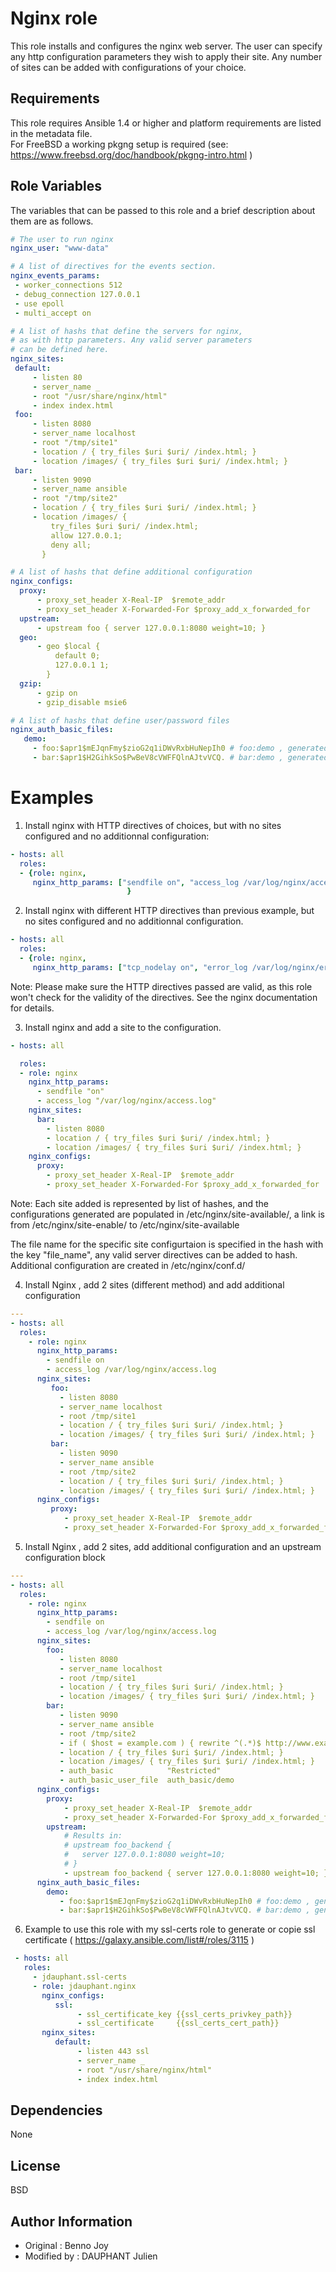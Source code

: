 Nginx role
==========

This role installs and configures the nginx web server. The user can specify
any http configuration parameters they wish to apply their site. Any number of
sites can be added with configurations of your choice.

Requirements
------------

This role requires Ansible 1.4 or higher and platform requirements are listed
in the metadata file.  
For FreeBSD a working pkgng setup is required (see: https://www.freebsd.org/doc/handbook/pkgng-intro.html )

Role Variables
--------------

The variables that can be passed to this role and a brief description about
them are as follows.

```yaml
# The user to run nginx
nginx_user: "www-data"

# A list of directives for the events section.
nginx_events_params:
 - worker_connections 512
 - debug_connection 127.0.0.1
 - use epoll
 - multi_accept on

# A list of hashs that define the servers for nginx,
# as with http parameters. Any valid server parameters
# can be defined here.
nginx_sites:
 default:
     - listen 80
     - server_name _
     - root "/usr/share/nginx/html"
     - index index.html
 foo:
     - listen 8080
     - server_name localhost
     - root "/tmp/site1"
     - location / { try_files $uri $uri/ /index.html; }
     - location /images/ { try_files $uri $uri/ /index.html; }
 bar:
     - listen 9090
     - server_name ansible
     - root "/tmp/site2"
     - location / { try_files $uri $uri/ /index.html; }
     - location /images/ {
         try_files $uri $uri/ /index.html;
         allow 127.0.0.1;
         deny all;
       }

# A list of hashs that define additional configuration
nginx_configs:
  proxy:
      - proxy_set_header X-Real-IP  $remote_addr
      - proxy_set_header X-Forwarded-For $proxy_add_x_forwarded_for
  upstream:
      - upstream foo { server 127.0.0.1:8080 weight=10; }
  geo:
      - geo $local {
          default 0;
          127.0.0.1 1;
        }
  gzip:
      - gzip on
      - gzip_disable msie6

# A list of hashs that define user/password files
nginx_auth_basic_files:
   demo:
     - foo:$apr1$mEJqnFmy$zioG2q1iDWvRxbHuNepIh0 # foo:demo , generated by : htpasswd -nb foo demo
     - bar:$apr1$H2GihkSo$PwBeV8cVWFFQlnAJtvVCQ. # bar:demo , generated by : htpasswd -nb bar demo

```

Examples
========

1) Install nginx with HTTP directives of choices, but with no sites
configured and no additionnal configuration:

```yaml
- hosts: all
  roles:
  - {role: nginx,
     nginx_http_params: ["sendfile on", "access_log /var/log/nginx/access.log"]
                          }
```

2) Install nginx with different HTTP directives than previous example, but no
sites configured and no additionnal configuration.

```yaml
- hosts: all
  roles:
  - {role: nginx,
     nginx_http_params: ["tcp_nodelay on", "error_log /var/log/nginx/error.log"]}
```

Note: Please make sure the HTTP directives passed are valid, as this role
won't check for the validity of the directives. See the nginx documentation
for details.

3) Install nginx and add a site to the configuration.

```yaml
- hosts: all

  roles:
  - role: nginx
    nginx_http_params:
      - sendfile "on"
      - access_log "/var/log/nginx/access.log"
    nginx_sites:
      bar:
        - listen 8080
        - location / { try_files $uri $uri/ /index.html; }
        - location /images/ { try_files $uri $uri/ /index.html; }
    nginx_configs:
      proxy:
        - proxy_set_header X-Real-IP  $remote_addr
        - proxy_set_header X-Forwarded-For $proxy_add_x_forwarded_for
```

Note: Each site added is represented by list of hashes, and the configurations
generated are populated in /etc/nginx/site-available/, a link is from /etc/nginx/site-enable/ to /etc/nginx/site-available

The file name for the specific site configurtaion is specified in the hash
with the key "file_name", any valid server directives can be added to hash.
Additional configuration are created in /etc/nginx/conf.d/

4) Install Nginx , add 2 sites (different method) and add additional configuration

```yaml
---
- hosts: all
  roles:
    - role: nginx
      nginx_http_params:
        - sendfile on
        - access_log /var/log/nginx/access.log
      nginx_sites:
         foo:
           - listen 8080
           - server_name localhost
           - root /tmp/site1
           - location / { try_files $uri $uri/ /index.html; }
           - location /images/ { try_files $uri $uri/ /index.html; }
         bar:
           - listen 9090
           - server_name ansible
           - root /tmp/site2
           - location / { try_files $uri $uri/ /index.html; }
           - location /images/ { try_files $uri $uri/ /index.html; }
      nginx_configs:
         proxy:
            - proxy_set_header X-Real-IP  $remote_addr
            - proxy_set_header X-Forwarded-For $proxy_add_x_forwarded_for
```

5) Install Nginx , add 2 sites, add additional configuration and an upstream configuration block

```yaml
---
- hosts: all
  roles:
    - role: nginx
      nginx_http_params:
        - sendfile on
        - access_log /var/log/nginx/access.log
      nginx_sites:
        foo:
           - listen 8080
           - server_name localhost
           - root /tmp/site1
           - location / { try_files $uri $uri/ /index.html; }
           - location /images/ { try_files $uri $uri/ /index.html; }
        bar:
           - listen 9090
           - server_name ansible
           - root /tmp/site2
           - if ( $host = example.com ) { rewrite ^(.*)$ http://www.example.com$1 permanent; }
           - location / { try_files $uri $uri/ /index.html; }
           - location /images/ { try_files $uri $uri/ /index.html; }
           - auth_basic            "Restricted"
           - auth_basic_user_file  auth_basic/demo
      nginx_configs:
        proxy:
            - proxy_set_header X-Real-IP  $remote_addr
            - proxy_set_header X-Forwarded-For $proxy_add_x_forwarded_for
        upstream:
            # Results in:
            # upstream foo_backend {
            #   server 127.0.0.1:8080 weight=10;
            # }
            - upstream foo_backend { server 127.0.0.1:8080 weight=10; }
      nginx_auth_basic_files:
        demo:
           - foo:$apr1$mEJqnFmy$zioG2q1iDWvRxbHuNepIh0 # foo:demo , generated by : htpasswd -nb foo demo
           - bar:$apr1$H2GihkSo$PwBeV8cVWFFQlnAJtvVCQ. # bar:demo , generated by : htpasswd -nb bar demo
```

6) Example to use this role with my ssl-certs role to generate or copie ssl certificate ( https://galaxy.ansible.com/list#/roles/3115 )
```yaml
 - hosts: all
   roles: 
     - jdauphant.ssl-certs
     - role: jdauphant.nginx
       nginx_configs: 
          ssl:
               - ssl_certificate_key {{ssl_certs_privkey_path}}
               - ssl_certificate     {{ssl_certs_cert_path}}
       nginx_sites:
          default:
               - listen 443 ssl
               - server_name _
               - root "/usr/share/nginx/html"
               - index index.html
```

Dependencies
------------

None

License
-------
BSD

Author Information
------------------

- Original : Benno Joy
- Modified by : DAUPHANT Julien

